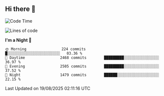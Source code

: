 ## Hi there 👋

<!--
**Wangmerlyn/Wangmerlyn** is a ✨ _special_ ✨ repository because its `README.md` (this file) appears on your GitHub profile.

Here are some ideas to get you started:

- 🔭 I’m currently working on ...
- 🌱 I’m currently learning ...
- 👯 I’m looking to collaborate on ...
- 🤔 I’m looking for help with ...
- 💬 Ask me about ...
- 📫 How to reach me: ...
- 😄 Pronouns: ...
- ⚡ Fun fact: ...
-->
<!--START_SECTION:waka-->
![Code Time](http://img.shields.io/badge/Code%20Time-503%20hrs%2044%20mins-blue)

![Lines of code](https://img.shields.io/badge/From%20Hello%20World%20I%27ve%20Written-41.5%20million%20lines%20of%20code-blue)

**I'm a Night 🦉** 

```text
🌞 Morning                224 commits         █░░░░░░░░░░░░░░░░░░░░░░░░   03.36 % 
🌆 Daytime                2468 commits        █████████░░░░░░░░░░░░░░░░   36.97 % 
🌃 Evening                2505 commits        █████████░░░░░░░░░░░░░░░░   37.52 % 
🌙 Night                  1479 commits        ██████░░░░░░░░░░░░░░░░░░░   22.15 % 
```



 Last Updated on 19/08/2025 02:11:16 UTC
<!--END_SECTION:waka-->
